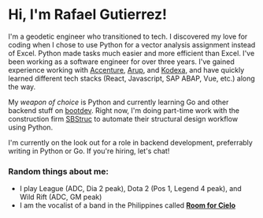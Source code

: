 # Hi, I'm Rafael Gutierrez!

I'm a geodetic engineer who transitioned to tech. I discovered my love for coding when I chose to use Python for a vector analysis assignment instead of Excel. Python made tasks much easier and more efficient than Excel.  I've been working as a software engineer for over three years. I've gained experience working with [Accenture](https://www.accenture.com/us-en), [Arup](https://www.arup.com/), and [Kodexa](https://kodexa.ai/), and have quickly learned different tech stacks (React, Javascript, SAP ABAP, Vue, etc.) along the way.

My _weapon of choice_ is Python and currently learning Go and other backend stuff on [bootdev](boot.dev). Right now, I'm doing part-time work with the construction firm [SBStruc](https://www.facebook.com/SBStruc) to automate their structural design workflow using Python. 

I'm currently on the look out for a role in backend development, preferrably writing in Python or Go. If you're hiring, let's chat!


### Random things about me:
- I play League (ADC, Dia 2 peak), Dota 2 (Pos 1, Legend 4 peak), and Wild Rift (ADC, GM peak)
- I am the vocalist of a band in the Philippines called **[Room for Cielo](https://www.youtube.com/roomforcielo)**
